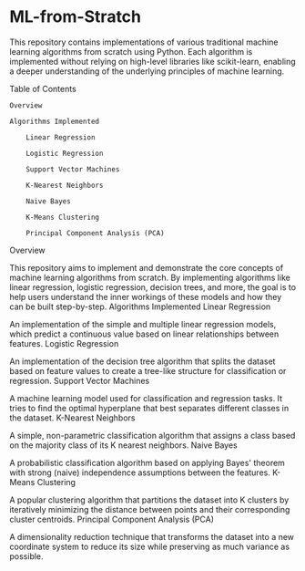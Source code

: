# ML-from-Stratch
This repository contains implementations of various traditional machine learning algorithms from scratch using Python. Each algorithm is implemented without relying on high-level libraries like scikit-learn, enabling a deeper understanding of the underlying principles of machine learning.

Table of Contents

    Overview

    Algorithms Implemented

        Linear Regression

        Logistic Regression

        Support Vector Machines

        K-Nearest Neighbors

        Naive Bayes

        K-Means Clustering

        Principal Component Analysis (PCA)


Overview

This repository aims to implement and demonstrate the core concepts of machine learning algorithms from scratch. By implementing algorithms like linear regression, logistic regression, decision trees, and more, the goal is to help users understand the inner workings of these models and how they can be built step-by-step.
Algorithms Implemented
Linear Regression

An implementation of the simple and multiple linear regression models, which predict a continuous value based on linear relationships between features.
Logistic Regression

An implementation of the decision tree algorithm that splits the dataset based on feature values to create a tree-like structure for classification or regression.
Support Vector Machines

A machine learning model used for classification and regression tasks. It tries to find the optimal hyperplane that best separates different classes in the dataset.
K-Nearest Neighbors

A simple, non-parametric classification algorithm that assigns a class based on the majority class of its K nearest neighbors.
Naive Bayes

A probabilistic classification algorithm based on applying Bayes' theorem with strong (naive) independence assumptions between the features.
K-Means Clustering

A popular clustering algorithm that partitions the dataset into K clusters by iteratively minimizing the distance between points and their corresponding cluster centroids.
Principal Component Analysis (PCA)

A dimensionality reduction technique that transforms the dataset into a new coordinate system to reduce its size while preserving as much variance as possible.
